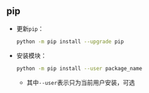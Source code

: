 ## pip

- 更新`pip`：

  ```bash
  python -m pip install --upgrade pip
  ```

- 安装模块：

  ```bash
  python -m pip install --user package_name
  ```

  - 其中`--user`表示只为当前用户安装，可选
